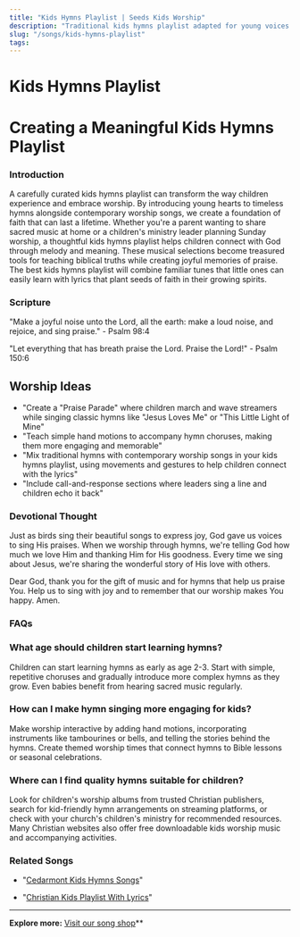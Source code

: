 ```yaml
---
title: "Kids Hymns Playlist | Seeds Kids Worship"
description: "Traditional kids hymns playlist adapted for young voices. Classic Christian music introducing children to timeless worship."
slug: "/songs/kids-hymns-playlist"
tags:
---
```


# Kids Hymns Playlist

# Creating a Meaningful Kids Hymns Playlist

### Introduction
A carefully curated kids hymns playlist can transform the way children experience and embrace worship. By introducing young hearts to timeless hymns alongside contemporary worship songs, we create a foundation of faith that can last a lifetime. Whether you're a parent wanting to share sacred music at home or a children's ministry leader planning Sunday worship, a thoughtful kids hymns playlist helps children connect with God through melody and meaning. These musical selections become treasured tools for teaching biblical truths while creating joyful memories of praise. The best kids hymns playlist will combine familiar tunes that little ones can easily learn with lyrics that plant seeds of faith in their growing spirits.

### Scripture
"Make a joyful noise unto the Lord, all the earth: make a loud noise, and rejoice, and sing praise." - Psalm 98:4

"Let everything that has breath praise the Lord. Praise the Lord!" - Psalm 150:6

## Worship Ideas
- "Create a "Praise Parade" where children march and wave streamers while singing classic hymns like "Jesus Loves Me" or "This Little Light of Mine"
- "Teach simple hand motions to accompany hymn choruses, making them more engaging and memorable"
- "Mix traditional hymns with contemporary worship songs in your kids hymns playlist, using movements and gestures to help children connect with the lyrics"
- "Include call-and-response sections where leaders sing a line and children echo it back"

### Devotional Thought
Just as birds sing their beautiful songs to express joy, God gave us voices to sing His praises. When we worship through hymns, we're telling God how much we love Him and thanking Him for His goodness. Every time we sing about Jesus, we're sharing the wonderful story of His love with others.

Dear God, thank you for the gift of music and for hymns that help us praise You. Help us to sing with joy and to remember that our worship makes You happy. Amen.

### FAQs

### What age should children start learning hymns?
Children can start learning hymns as early as age 2-3. Start with simple, repetitive choruses and gradually introduce more complex hymns as they grow. Even babies benefit from hearing sacred music regularly.

### How can I make hymn singing more engaging for kids?
Make worship interactive by adding hand motions, incorporating instruments like tambourines or bells, and telling the stories behind the hymns. Create themed worship times that connect hymns to Bible lessons or seasonal celebrations.

### Where can I find quality hymns suitable for children?
Look for children's worship albums from trusted Christian publishers, search for kid-friendly hymn arrangements on streaming platforms, or check with your church's children's ministry for recommended resources. Many Christian websites also offer free downloadable kids worship music and accompanying activities.

### Related Songs

- "[Cedarmont Kids Hymns Songs](/songs/cedarmont-kids-hymns-songs/)"

- "[Christian Kids Playlist With Lyrics](/songs/christian-kids-playlist-with-lyrics/)"

---

**Explore more:** [Visit our song shop](https://seedskidsworship.com/shop)**

<!-- Schema Markup -->
<script type="application/ld+json">
{
  "@context": "https://schema.org",
  "@type": "MusicRecording",
  "name": "Kids Hymns Playlist",
  "byArtist": {
    "@type": "MusicGroup",
    "name": "Seeds Kids Worship"
  },
  "isFamilyFriendly": true,
  "url": "https://seedskidsworship.com/songs/kids-hymns-playlist/"
}
</script>